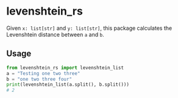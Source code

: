 # levenshtein_rs
Given `x: list[str]` and `y: list[str]`, this package calculates the Levenshtein distance between `a` and `b`.

## Usage
```python
from levenshtein_rs import levenshtein_list
a = "Testing one two three"
b = "one two three four"
print(levenshtein_list(a.split(), b.split()))
# 2
```
